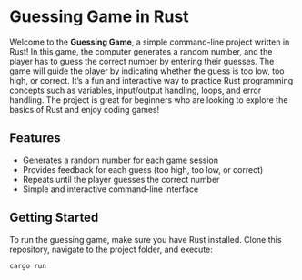 # Guessing Game in Rust

Welcome to the **Guessing Game**, a simple command-line project written in Rust! In this game, the computer generates a random number, and the player has to guess the correct number by entering their guesses. The game will guide the player by indicating whether the guess is too low, too high, or correct. It’s a fun and interactive way to practice Rust programming concepts such as variables, input/output handling, loops, and error handling. The project is great for beginners who are looking to explore the basics of Rust and enjoy coding games!

## Features
- Generates a random number for each game session
- Provides feedback for each guess (too high, too low, or correct)
- Repeats until the player guesses the correct number
- Simple and interactive command-line interface

## Getting Started

To run the guessing game, make sure you have Rust installed. Clone this repository, navigate to the project folder, and execute:

```bash
cargo run
